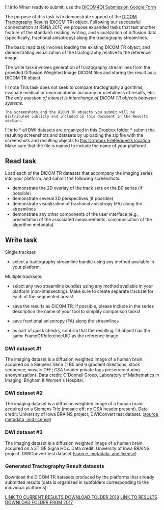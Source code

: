 !!! info
    When ready to submit, use the [DICOM4QI Submission Google Form](http://bit.ly/dicom4qi-submit)

The purpose of this task is to demonstrate support of the [DICOM Tractography Results](http://dicom.nema.org/medical/dicom/current/output/chtml/part03/sect_A.78.html) \(DICOM TR\) object. Following our successful connectathon at RSNA 2017, we propose expanded tasks that test another feature of the standard: reading, writing, and visualization of diffusion data (specifically, fractional anisotropy) along the tractography streamlines. 

The basic read task involves loading the existing DICOM TR object, and demonstrating visualization of the tractography relative to the reference image.

The write task involves generation of tractography streamlines from the provided Diffusion Weighted Image DICOM files and storing the result as a DICOM TR object.

!!! note
    This task does not seek to compare tractography algorithms, evaluate medical or neuroanatomic accuracy or usefulness of results, etc. _The only question of interest is interchange of DICOM TR objects between systems._

    The screenshots and the DICOM TR objects you submit will be distributed publicly and included in this document in the Results section.

!!! info
    * all DWI datasets are organized in [this Dropbox folder](https://www.dropbox.com/sh/qv1mo5lg5bzykps/AAB721QJ1VjZUm4oUSAleHsWa?dl=1)
    * submit the resulting screenshots and datasets by uploading the zip file with the screenshots and resulting objects to [this Dropbox FileRequests location](https://www.dropbox.com/request/eQTBFfZqnZBgpzLI2l4C). Make sure that the file is named to include the name of your platform!

## Read task

Load each of the DICOM TR datasets that accompany the imaging series into your platform, and submit the following screenshots:

* demonstrate the 2D overlay of the track sets on the B0 series (if possible)
* demonstrate several 3D perspectives (if possible)
* demonstrate visualization of fractional anisotropy (FA) along the streamlines
* demonstrate any other components of the user interface (e.g., presentation of the associated measurements, communication of the algorithm metadata).

## Write task

Single trackset:

* select a tractography streamline bundle using any method available in your platform.

Multiple tracksets:

* select any two streamline bundles using any method available in your platform (non-intersecting). Make sure to create separate trackset for each of the segmented areas!

* save the results as DICOM TR; if possible, please include in the series description the name of your tool to simplify comparison tasks!
* save fractional anisotropy (FA) along the streamlines
* as part of quick checks, confirm that the resulting TR object has the same FrameOfReferenceUID as the reference image


### DWI dataset #1

The imaging dataset is a diffusion weighted image of a human brain acquired on a Siemens Verio \(1 B0 and 6 gradient directions; stock sequence; mosaic OFF; CSA header private tags preserved during anonymization\). Data credit: O'Donnell Group, Laboratory of Mathematics in Imaging, Brigham & Women's Hospital.

### DWI dataset #2

The imaging dataset is a diffusion weighted image of a human brain acquired on a Siemens Trio \(mosaic off; no CSA header present\). Data credit: University of Iowa BRAINS project, DWIConvert test dataset. \([source, metadata, and license](http://slicer.kitware.com/midas3/item/93005)\)

### DWI dataset #3

The imaging dataset is a diffusion weighted image of a human brain acquired on a 3T GE Signa HDx. Data credit: University of Iowa BRAINS project, DWIConvert test dataset \([source, metadata, and license](http://slicer.kitware.com/midas3/item/92995)\).

### Generated Tractography Result datasets

Download the DICOM TR datasets produced by the platforms that already submitted results \(data is organized in subfolders corresponding to the individual platforms\):

[LINK TO CURRENT RESULTS DOWNLOAD FOLDER 2018](https://www.dropbox.com/sh/o5545b425dmuf6d/AAB2Tsm0ZXd3VurrEnvgeG0Xa?dl=0)
[LINK TO RESULTS DOWNLOAD FOLDER FROM 2017](https://www.dropbox.com/sh/gmy2nt1mlfk1k2w/AADIdfcLUUZ8ViAh7i6x0aana?dl=0)
